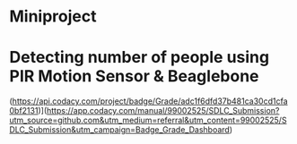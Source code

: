 # Miniproject
# Detecting number of people using PIR Motion Sensor & Beaglebone 
(https://api.codacy.com/project/badge/Grade/adc1f6dfd37b481ca30cd1cfa0bf2131)](https://app.codacy.com/manual/99002525/SDLC_Submission?utm_source=github.com&utm_medium=referral&utm_content=99002525/SDLC_Submission&utm_campaign=Badge_Grade_Dashboard)


